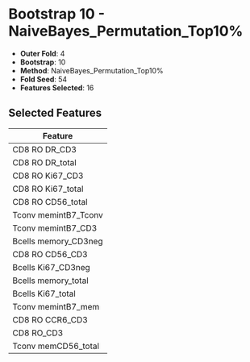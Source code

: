 # Bootstrap 10 - NaiveBayes_Permutation_Top10%

- **Outer Fold**: 4
- **Bootstrap**: 10
- **Method**: NaiveBayes_Permutation_Top10%
- **Fold Seed**: 54
- **Features Selected**: 16

## Selected Features

| Feature |
|---------|
| CD8 RO DR_CD3 |
| CD8 RO DR_total |
| CD8  RO Ki67_CD3 |
| CD8 RO Ki67_total |
| CD8 RO CD56_total |
| Tconv memintB7_Tconv |
| Tconv memintB7_CD3 |
| Bcells memory_CD3neg |
| CD8 RO CD56_CD3 |
| Bcells Ki67_CD3neg |
| Bcells memory_total |
| Bcells Ki67_total |
| Tconv memintB7_mem |
| CD8 RO CCR6_CD3 |
| CD8 RO_CD3 |
| Tconv memCD56_total |
